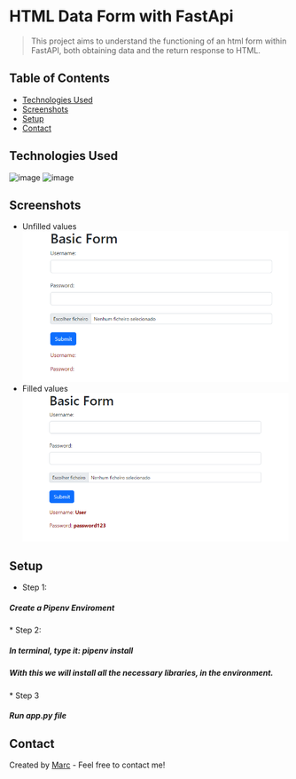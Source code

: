 # HTML Data Form  with FastApi
> This project aims to understand the functioning of an html
> form within FastAPI, both obtaining data and the return response to HTML.
## Table of Contents
* [Technologies Used](#technologies-used)
* [Screenshots](#screenshots)
* [Setup](#setup)
* [Contact](#contact)


## Technologies Used
![image](https://img.shields.io/badge/FastAPI-3776AB?style=for-the-badge&logo=FastAPI&logoColor=white)
![image](https://img.shields.io/badge/Python-87cefa?style=for-the-badge&logo=python&logoColor=white)

## Screenshots
* Unfilled values
![Example screenshot](src/static/Screenshot_1.png)
* Filled values
![Example screenshot2](src/static/Screenshot_2.png)
<!-- If you have screenshots you'd like to share, include them here. -->


## Setup

* Step 1:
<h5>Create a Pipenv Enviroment</h5>
* Step 2:
<h5>In terminal, type it: <i>pipenv install</i> </h5>
<h5>With this we will install all the necessary libraries, in the environment. </h5>
* Step 3
<h5>Run app.py file</h5>




## Contact
Created by [Marc](https://www.linkedin.com/in/marciano-pazinatto-86a1741b4/) - Feel free to contact me!
